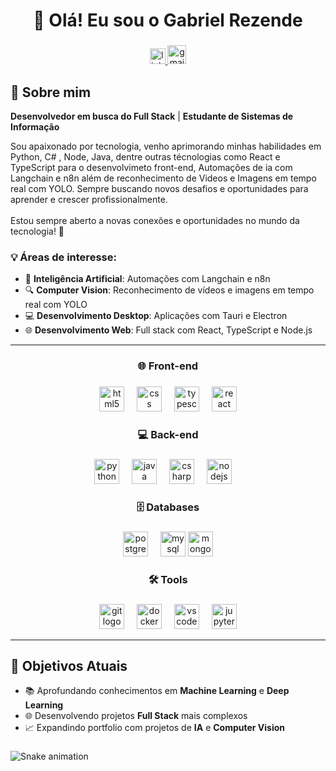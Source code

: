 <h1 align="center">👋 Olá! Eu sou o Gabriel Rezende</h1>

###

<div align="center">
  <a href="https://www.linkedin.com/in/gabriel-rezende-9808292b1" target="_blank">
    <img src="https://img.shields.io/static/v1?message=LinkedIn&logo=linkedin&label=&color=0077B5&logoColor=white&labelColor=&style=for-the-badge" height="25" alt="linkedin logo"  />
  </a>
    <a href="mailto:grezendabarbosaflorencio@gmail.com" target="_blank">
    <img src="https://img.shields.io/static/v1?message=Email&logo=gmail&label=&color=D14836&logoColor=white&labelColor=&style=for-the-badge" height="30" alt="gmail logo" />
  </a>
</div>

###

## 🚀 Sobre mim

**Desenvolvedor em busca do Full Stack** | **Estudante de Sistemas de Informação**

<p align="left">Sou apaixonado por tecnologia, venho aprimorando minhas habilidades em Python, C# , Node, Java, dentre outras técnologias como React e TypeScript para o desenvolvimeto front-end, Automações de ia com Langchain e n8n além de reconhecimento de Videos e Imagens em tempo real com YOLO. Sempre buscando novos desafios e oportunidades para aprender e crescer profissionalmente.<br><br>Estou sempre aberto a novas conexões e oportunidades no mundo da tecnologia! 🚀</p>


### 💡 Áreas de interesse:
- 🤖 **Inteligência Artificial**: Automações com Langchain e n8n
- 🔍 **Computer Vision**: Reconhecimento de vídeos e imagens em tempo real com YOLO
- 💻 **Desenvolvimento Desktop**: Aplicações com Tauri e Electron
- 🌐 **Desenvolvimento Web**: Full stack com React, TypeScript e Node.js

---

<h3 align="center">🌐 Front-end</h3>

###

<div align="center">
  <img src="https://cdn.jsdelivr.net/gh/devicons/devicon/icons/html5/html5-original.svg" height="40" alt="html5 logo"  />
  <img width="12" />
  <img src="https://cdn.jsdelivr.net/gh/devicons/devicon/icons/css3/css3-original.svg" height="40" alt="css logo"  />
  <img width="12" />
  <img src="https://cdn.jsdelivr.net/gh/devicons/devicon/icons/typescript/typescript-original.svg" height="40" alt="typescript logo"  />
  <img width="12" />
  <img src="https://cdn.jsdelivr.net/gh/devicons/devicon/icons/react/react-original.svg" height="40" alt="react logo"  />
</div>

###

<h3 align="center">💻 Back-end</h3>

###

<div align="center">
  <img src="https://cdn.jsdelivr.net/gh/devicons/devicon/icons/python/python-original.svg" height="40" alt="python logo"  />
  <img width="12" />
  <img src="https://cdn.jsdelivr.net/gh/devicons/devicon/icons/java/java-original.svg" height="40" alt="java logo"  />
  <img width="12" />
  <img src="https://cdn.jsdelivr.net/gh/devicons/devicon/icons/csharp/csharp-original.svg" height="40" alt="csharp logo"  />
  <img width="12" />
  <img src="https://cdn.jsdelivr.net/gh/devicons/devicon/icons/nodejs/nodejs-original.svg" height="40" alt="nodejs logo"  />
  <img width="12" />
</div>

###

<h3 align="center">🗄️ Databases</h3>

###

<div align="center">
  <img src="https://cdn.jsdelivr.net/gh/devicons/devicon/icons/postgresql/postgresql-original.svg" height="40" alt="postgresql logo"  />
  <img width="12" />
  <img src="https://cdn.jsdelivr.net/gh/devicons/devicon/icons/mysql/mysql-original.svg" height="40" alt="mysql logo"  />
  <img src="https://cdn.jsdelivr.net/gh/devicons/devicon/icons/mongodb/mongodb-original.svg" height="40" alt="mongodb logo"  />
</div>

###

<h3 align="center">🛠 Tools</h3>

###

<div align="center">
  <img src="https://cdn.jsdelivr.net/gh/devicons/devicon/icons/git/git-original.svg" height="40" alt="git logo"  />
  <img width="12" />
  <img src="https://cdn.jsdelivr.net/gh/devicons/devicon/icons/docker/docker-original.svg" height="40" alt="docker logo"  />
  <img width="12" />
  <img src="https://cdn.jsdelivr.net/gh/devicons/devicon/icons/vscode/vscode-original.svg" height="40" alt="vscode logo"  />
  <img width="12" />
  <img src="https://cdn.jsdelivr.net/gh/devicons/devicon/icons/jupyter/jupyter-original.svg" height="40" alt="jupyter logo"  />
</div>

---

## 🎯 Objetivos Atuais

- 📚 Aprofundando conhecimentos em **Machine Learning** e **Deep Learning**
- 🌐 Desenvolvendo projetos **Full Stack** mais complexos
- 📈 Expandindo portfolio com projetos de **IA** e **Computer Vision**

###

<img src="https://raw.githubusercontent.com/GabrielRezende079/GabrielRezende079/output/snake.svg" alt="Snake animation" />

###
